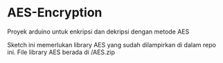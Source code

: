 # AES-Encryption
Proyek arduino untuk enkripsi dan dekripsi dengan metode AES

Sketch ini memerlukan library AES yang sudah dilampirkan di dalam repo ini.
File library AES berada di /AES.zip
